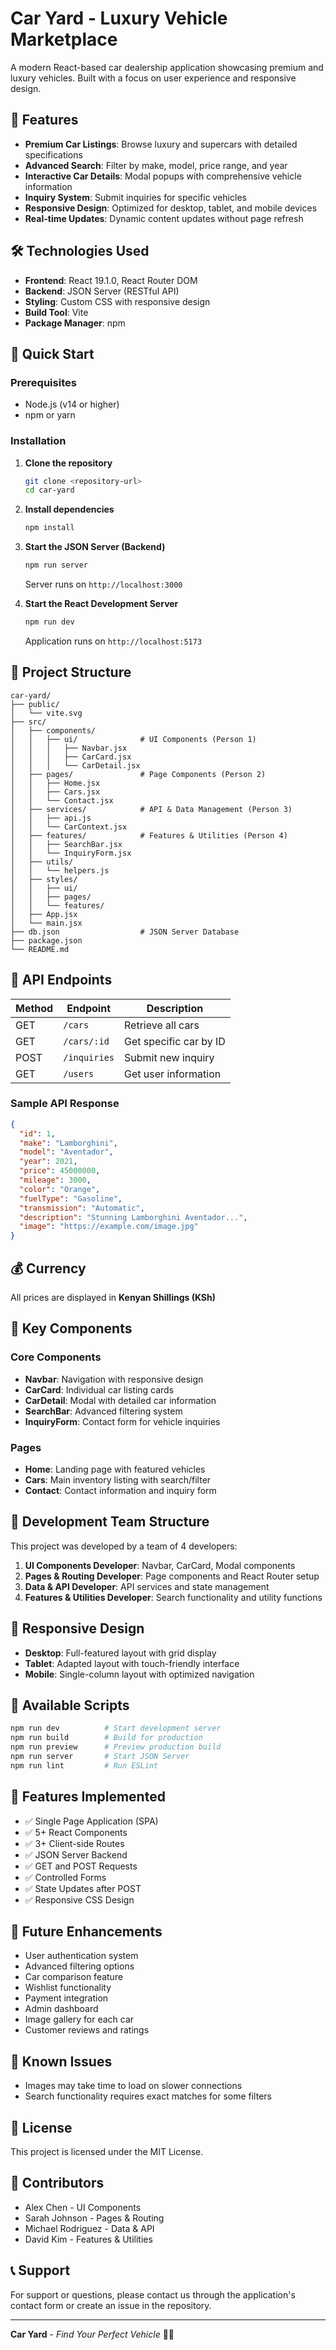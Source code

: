 # Car Yard - Luxury Vehicle Marketplace

A modern React-based car dealership application showcasing premium and luxury vehicles. Built with a focus on user experience and responsive design.

## 🚗 Features

- **Premium Car Listings**: Browse luxury and supercars with detailed specifications
- **Advanced Search**: Filter by make, model, price range, and year
- **Interactive Car Details**: Modal popups with comprehensive vehicle information
- **Inquiry System**: Submit inquiries for specific vehicles
- **Responsive Design**: Optimized for desktop, tablet, and mobile devices
- **Real-time Updates**: Dynamic content updates without page refresh

## 🛠 Technologies Used

- **Frontend**: React 19.1.0, React Router DOM
- **Backend**: JSON Server (RESTful API)
- **Styling**: Custom CSS with responsive design
- **Build Tool**: Vite
- **Package Manager**: npm

## 🚀 Quick Start

### Prerequisites
- Node.js (v14 or higher)
- npm or yarn

### Installation

1. **Clone the repository**
   ```bash
   git clone <repository-url>
   cd car-yard
   ```

2. **Install dependencies**
   ```bash
   npm install
   ```

3. **Start the JSON Server (Backend)**
   ```bash
   npm run server
   ```
   Server runs on `http://localhost:3000`

4. **Start the React Development Server**
   ```bash
   npm run dev
   ```
   Application runs on `http://localhost:5173`

## 📁 Project Structure

```
car-yard/
├── public/
│   └── vite.svg
├── src/
│   ├── components/
│   │   ├── ui/              # UI Components (Person 1)
│   │   │   ├── Navbar.jsx
│   │   │   ├── CarCard.jsx
│   │   │   └── CarDetail.jsx
│   ├── pages/               # Page Components (Person 2)
│   │   ├── Home.jsx
│   │   ├── Cars.jsx
│   │   └── Contact.jsx
│   ├── services/            # API & Data Management (Person 3)
│   │   ├── api.js
│   │   └── CarContext.jsx
│   ├── features/            # Features & Utilities (Person 4)
│   │   ├── SearchBar.jsx
│   │   └── InquiryForm.jsx
│   ├── utils/
│   │   └── helpers.js
│   ├── styles/
│   │   ├── ui/
│   │   ├── pages/
│   │   └── features/
│   ├── App.jsx
│   └── main.jsx
├── db.json                  # JSON Server Database
├── package.json
└── README.md
```

## 🔌 API Endpoints

| Method | Endpoint | Description |
|--------|----------|-------------|
| GET | `/cars` | Retrieve all cars |
| GET | `/cars/:id` | Get specific car by ID |
| POST | `/inquiries` | Submit new inquiry |
| GET | `/users` | Get user information |

### Sample API Response
```json
{
  "id": 1,
  "make": "Lamborghini",
  "model": "Aventador",
  "year": 2021,
  "price": 45000000,
  "mileage": 3000,
  "color": "Orange",
  "fuelType": "Gasoline",
  "transmission": "Automatic",
  "description": "Stunning Lamborghini Aventador...",
  "image": "https://example.com/image.jpg"
}
```

## 💰 Currency

All prices are displayed in **Kenyan Shillings (KSh)**

## 🎨 Key Components

### Core Components
- **Navbar**: Navigation with responsive design
- **CarCard**: Individual car listing cards
- **CarDetail**: Modal with detailed car information
- **SearchBar**: Advanced filtering system
- **InquiryForm**: Contact form for vehicle inquiries

### Pages
- **Home**: Landing page with featured vehicles
- **Cars**: Main inventory listing with search/filter
- **Contact**: Contact information and inquiry form

## 🔧 Development Team Structure

This project was developed by a team of 4 developers:

1. **UI Components Developer**: Navbar, CarCard, Modal components
2. **Pages & Routing Developer**: Page components and React Router setup
3. **Data & API Developer**: API services and state management
4. **Features & Utilities Developer**: Search functionality and utility functions

## 📱 Responsive Design

- **Desktop**: Full-featured layout with grid display
- **Tablet**: Adapted layout with touch-friendly interface
- **Mobile**: Single-column layout with optimized navigation

## 🚀 Available Scripts

```bash
npm run dev          # Start development server
npm run build        # Build for production
npm run preview      # Preview production build
npm run server       # Start JSON Server
npm run lint         # Run ESLint
```

## 🌟 Features Implemented

- ✅ Single Page Application (SPA)
- ✅ 5+ React Components
- ✅ 3+ Client-side Routes
- ✅ JSON Server Backend
- ✅ GET and POST Requests
- ✅ Controlled Forms
- ✅ State Updates after POST
- ✅ Responsive CSS Design

## 🔮 Future Enhancements

- User authentication system
- Advanced filtering options
- Car comparison feature
- Wishlist functionality
- Payment integration
- Admin dashboard
- Image gallery for each car
- Customer reviews and ratings

## 🐛 Known Issues

- Images may take time to load on slower connections
- Search functionality requires exact matches for some filters

## 📄 License

This project is licensed under the MIT License.

## 👥 Contributors

- Alex Chen - UI Components
- Sarah Johnson - Pages & Routing  
- Michael Rodriguez - Data & API
- David Kim - Features & Utilities

## 📞 Support

For support or questions, please contact us through the application's contact form or create an issue in the repository.

---

**Car Yard** - *Find Your Perfect Vehicle* 🚗✨